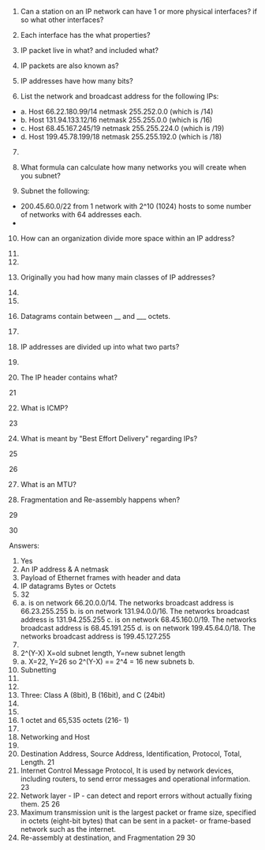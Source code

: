 1. Can a station on an IP network can have 1 or more physical interfaces? if so what other interfaces?

2. Each interface has the what properties?

3. IP packet live in what? and included what?

4. IP packets are also known as?

5. IP addresses have how many bits?

6. List the network and broadcast address for the following IPs:
- a. Host 66.22.180.99/14  netmask 255.252.0.0 (which is /14)
- b. Host 131.94.133.12/16 netmask 255.255.0.0 (which is /16)
- c. Host 68.45.167.245/19 netmask 255.255.224.0 (which is /19)
- d. Host 199.45.78.199/18 netmask 255.255.192.0 (which is /18)

7.

8. What formula can calculate how many networks you will create when you subnet?

9. Subnet the following:
- 200.45.60.0/22 from 1 network with 2^10 (1024) hosts to
some number of networks with 64 addresses each.
-

10. How  can an organization divide more space within an IP address?

11.

12.

13. Originally you had how many main classes of IP addresses?

14.

15.

16. Datagrams contain between __ and ___ octets.

17.

18. IP addresses are divided up into what two parts?

19.

20. The IP header contains what?

21

22. What is ICMP?

23

24. What is meant by "Best Effort Delivery" regarding IPs?

25

26

27. What is an MTU?

28. Fragmentation and Re-assembly happens when?

29

30



Answers:
1. Yes
2. An IP address &  A netmask
3. Payload of Ethernet frames with header and data
4. IP datagrams Bytes or Octets
5. 32
6. a. is on network 66.20.0.0/14. The networks broadcast address is 66.23.255.255
b. is on network 131.94.0.0/16. The networks broadcast address is 131.94.255.255
c. is on network 68.45.160.0/19. The networks broadcast address is 68.45.191.255
d. is on network 199.45.64.0/18. The networks broadcast address is 199.45.127.255
7.
8. 2^(Y-X)  X=old subnet length, Y=new subnet length
9. a. X=22, Y=26 so 2^(Y-X) == 2^4 = 16 new subnets
b.
10. Subnetting
11.
12.
13. Three: Class A (8bit), B (16bit), and C (24bit)
14.
15.  
16. 1 octet and 65,535 octets (216- 1)
17.
18. Networking and Host
19.   
20. Destination Address, Source Address, Identification, Protocol, Total, Length.
21
22. Internet Control Message Protocol, It is used by network devices, including routers, to send error messages and operational information.
23
24. Network layer - IP - can detect and report errors without actually fixing them.
25
26
27. Maximum transmission unit is the largest packet or frame size, specified in octets (eight-bit bytes) that can be sent in a packet- or frame-based network such as the internet.
28. Re-assembly at destination, and Fragmentation
29
30
